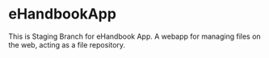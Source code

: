 # eHandbookApp
This  is Staging Branch for eHandbook App. A webapp for managing files on the web, acting as a file repository.
